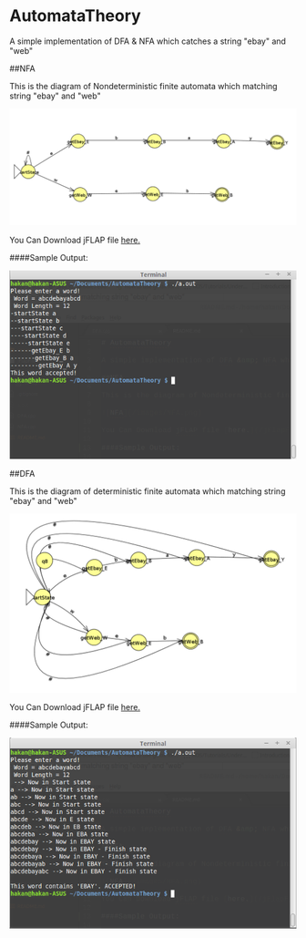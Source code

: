 # AutomataTheory

A simple implementation of DFA &amp; NFA which catches a string "ebay" and "web"

##NFA

This is the diagram of Nondeterministic finite automata which matching string "ebay" and "web"

![NFA](/images/NFA.png)

You Can Download jFLAP file [here.](/jFlapFiles/NFA.jff)

####Sample Output:

![NFA-output](/images/output-NFA.png)

##DFA

This is the diagram of deterministic finite automata which matching string "ebay" and "web"

![DFA](/images/DFA.png)

You Can Download jFLAP file [here.](/jFlapFiles/DFA.jff)

####Sample Output:

![DFA-output](/images/output-DFA.png)
